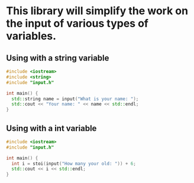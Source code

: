 This library will simplify the work on the input of various types of variables.
=======

Using with a string variable
-----
```cpp
#include <iostream>
#include <string>
#include "input.h"

int main() {
  std::string name = input("What is your name: ");
  std::cout << "Your name: " << name << std::endl;
}
```

Using with a int variable
-----
```cpp
#include <iostream>
#include "input.h"

int main() {
  int i = stoi(input("How many your old: ")) + 6;
  std::cout << i << std::endl;
}
```

